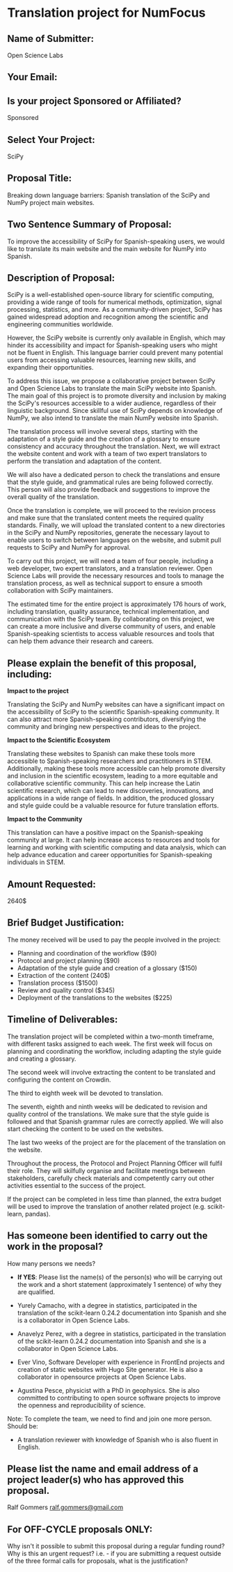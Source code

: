# Translation project for NumFocus

<!-- This document is intended to provide you with a copy of the questions that are -->
<!-- asked in the Small Development Grant Proposal Submission form, so that you can -->
<!-- prepare, share, and edit your answers prior to submission. -->
<!---->
<!-- Please note: All proposals for the SDG program must be submitted through the -->
<!-- form to be considered for funding. -->

## Name of Submitter:
Open Science Labs
## Your Email:

## Is your project Sponsored or Affiliated?

Sponsored

## Select Your Project:

SciPy

## Proposal Title:

Breaking down language barriers: Spanish translation of the SciPy and NumPy
project main websites.

## Two Sentence Summary of Proposal:

To improve the accessibility of SciPy for Spanish-speaking users, we would like
to translate its main website and the main website for NumPy into Spanish.

## Description of Proposal:

<!-- No more than 750 words (4,500 characters max) -->

SciPy is a well-established open-source library for scientific computing,
providing a wide range of tools for numerical methods, optimization, signal
processing, statistics, and more. As a community-driven project, SciPy has
gained widespread adoption and recognition among the scientific and engineering
communities worldwide.

However, the SciPy website is currently only available in English, which may
hinder its accessibility and impact for Spanish-speaking users who might not be
fluent in English. This language barrier could prevent many potential users from
accessing valuable resources, learning new skills, and expanding their
opportunities.

To address this issue, we propose a collaborative project between SciPy and Open
Science Labs to translate the main SciPy website into Spanish. The main goal of
this project is to promote diversity and inclusion by making the SciPy's
resources accessible to a wider audience, regardless of their linguistic
background. Since skillful use of SciPy depends on knowledge of NumPy, we also
intend to translate the main NumPy website into Spanish.

The translation process will involve several steps, starting with the adaptation
of a style guide and the creation of a glossary to ensure consistency and
accuracy throughout the translation. Next, we will extract the website content
and work with a team of two expert translators to perform the translation and
adaptation of the content.

We will also have a dedicated person to check the translations and ensure that
the style guide, and grammatical rules are being followed correctly. This person
will also provide feedback and suggestions to improve the overall quality of the
translation.

Once the translation is complete, we will proceed to the revision process and
make sure that the translated content meets the required quality standards.
Finally, we will upload the translated content to a new directories in the
SciPy and NumPy repositories, generate the necessary layout to enable users to
switch between languages on the website, and submit pull requests to SciPy and
NumPy for approval.

To carry out this project, we will need a team of four people, including a web
developer, two expert translators, and a translation reviewer. Open Science Labs
will provide the necessary resources and tools to manage the translation
process, as well as technical support to ensure a smooth collaboration with
SciPy maintainers.

The estimated time for the entire project is approximately 176 hours of work,
including translation, quality assurance, technical implementation, and
communication with the SciPy team. By collaborating on this project, we can
create a more inclusive and diverse community of users, and enable
Spanish-speaking scientists to access valuable resources and tools that can help
them advance their research and careers.

## Please explain the benefit of this proposal, including:

<!-- No more than 400 words (2,500 characters max) -->

**Impact to the project**

Translating the SciPy and NumPy websites can have a significant impact on the
accessibility of SciPy to the scientific Spanish-speaking community. It can also
attract more Spanish-speaking contributors, diversifying the community and
bringing new perspectives and ideas to the project.

**Impact to the Scientific Ecosystem**

Translating these websites to Spanish can make these tools more accessible to
Spanish-speaking researchers and practitioners in STEM. Additionally, making
these tools more accessible can help promote diversity and inclusion in the
scientific ecosystem, leading to a more equitable and collaborative scientific
community. This can help increase the Latin scientific research, which can lead
to new discoveries, innovations, and applications in a wide range of fields. In
addition, the produced glossary and style guide could be a valuable resource for
future translation efforts.

**Impact to the Community**

This translation can have a positive impact on the Spanish-speaking community at
large. It can help increase access to resources and tools for learning and
working with scientific computing and data analysis, which can help advance
education and career opportunities for Spanish-speaking individuals in STEM.

## Amount Requested:

2640$

## Brief Budget Justification:

The money received will be used to pay the people involved in the project:

- Planning and coordination of the workflow ($90) 
- Protocol and project planning ($90) 
- Adaptation of the style guide and creation of a glossary ($150) 
- Extraction of the content (240$) 
- Translation process ($1500)
- Review and quality control ($345) 
- Deployment of the translations to the websites ($225)



<!-- Nota: Se estima que un traductor(a) gane 0.05$ por palabra y que una persona -->
<!-- puede traducir 300-350 palabras por hora. Se asume en este caso, que la -->
<!-- persona va a traducir 300 palabras por hora. -->

## Timeline of Deliverables:

<!-- Please include specific timelines showing when you will achieve the proposed work. -->

The translation project will be completed within a two-month timeframe, with
different tasks assigned to each week. The first week will focus on planning and
coordinating the workflow, including adapting the style guide and creating a
glossary.

The second week will involve extracting the content to be translated and
configuring the content on Crowdin.

The third to eighth week will be devoted to translation.

The seventh, eighth and ninth weeks will be dedicated to revision and quality
control of the translations. We make sure that the style guide is followed and
that Spanish grammar rules are correctly applied. We will also start checking
the content to be used on the websites.

The last two weeks of the project are for the placement of the translation on
the website.

Throughout the process, the Protocol and Project Planning Officer will fulfil
their role. They will skilfully organise and facilitate meetings between
stakeholders, carefully check materials and competently carry out other
activities essential to the success of the project.

If the project can be completed in less time than planned, the extra budget will
be used to improve the translation of another related project
(e.g. scikit-learn, pandas).

## Has someone been identified to carry out the work in the proposal?

How many persons we needs?

- **If YES**: Please list the name(s) of the person(s) who will be carrying out
  the work and a short statement (approximately 1 sentence) of why they are
  qualified.

- Yurely Camacho, with a degree in statistics, participated in the translation
  of the scikit-learn 0.24.2 documentation into Spanish and she is a collaborator
  in Open Science Labs.

- Anavelyz Perez, with a degree in statistics, participated in the translation
  of the scikit-learn 0.24.2 documentation into Spanish and she is a collaborator
  in Open Science Labs.

- Ever Vino, Software Developer with experience in FrontEnd projects  and
  creation of static websites with Hugo Site generator.  He is also a
  collaborator in opensource projects at Open Science Labs.

- Agustina Pesce, physicist with a PhD in geophysics. She is also committed to
contributing to open source software projects to improve the openness and
reproducibility of science.

<!-- -->
Note: To complete the team, we need to find and join one more person. Should be:

- A translation reviewer with knowledge of Spanish who is also fluent in English.

## Please list the name and email address of a project leader(s) who has approved this proposal.

Ralf Gommers <ralf.gommers@gmail.com>

## For OFF-CYCLE proposals ONLY:

Why isn't it possible to submit this proposal during a regular funding round?
Why is this an urgent request? i.e. - if you are submitting a request outside of
the three formal calls for proposals, what is the justification?
